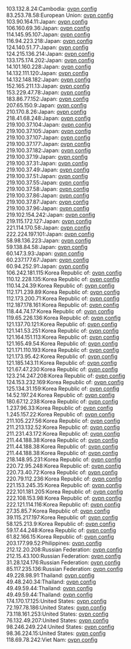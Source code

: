 103.132.8.24:Cambodia: [ovpn config](vpn/103_132_8_24.ovpn)  
83.253.78.58:European Union: [ovpn config](vpn/83_253_78_58.ovpn)  
103.90.164.11:Japan: [ovpn config](vpn/103_90_164_11.ovpn)  
106.160.69.36:Japan: [ovpn config](vpn/106_160_69_36.ovpn)  
114.145.95.107:Japan: [ovpn config](vpn/114_145_95_107.ovpn)  
116.94.223.218:Japan: [ovpn config](vpn/116_94_223_218.ovpn)  
124.140.51.77:Japan: [ovpn config](vpn/124_140_51_77.ovpn)  
124.215.136.214:Japan: [ovpn config](vpn/124_215_136_214.ovpn)  
133.175.174.202:Japan: [ovpn config](vpn/133_175_174_202.ovpn)  
14.101.160.228:Japan: [ovpn config](vpn/14_101_160_228.ovpn)  
14.132.111.120:Japan: [ovpn config](vpn/14_132_111_120.ovpn)  
14.132.148.182:Japan: [ovpn config](vpn/14_132_148_182.ovpn)  
152.165.211.13:Japan: [ovpn config](vpn/152_165_211_13.ovpn)  
153.229.47.78:Japan: [ovpn config](vpn/153_229_47_78.ovpn)  
183.86.77.152:Japan: [ovpn config](vpn/183_86_77_152.ovpn)  
207.65.150.9:Japan: [ovpn config](vpn/207_65_150_9.ovpn)  
210.170.8.26:Japan: [ovpn config](vpn/210_170_8_26.ovpn)  
218.41.68.248:Japan: [ovpn config](vpn/218_41_68_248.ovpn)  
219.100.37.104:Japan: [ovpn config](vpn/219_100_37_104.ovpn)  
219.100.37.105:Japan: [ovpn config](vpn/219_100_37_105.ovpn)  
219.100.37.107:Japan: [ovpn config](vpn/219_100_37_107.ovpn)  
219.100.37.177:Japan: [ovpn config](vpn/219_100_37_177.ovpn)  
219.100.37.182:Japan: [ovpn config](vpn/219_100_37_182.ovpn)  
219.100.37.19:Japan: [ovpn config](vpn/219_100_37_19.ovpn)  
219.100.37.31:Japan: [ovpn config](vpn/219_100_37_31.ovpn)  
219.100.37.49:Japan: [ovpn config](vpn/219_100_37_49.ovpn)  
219.100.37.51:Japan: [ovpn config](vpn/219_100_37_51.ovpn)  
219.100.37.55:Japan: [ovpn config](vpn/219_100_37_55.ovpn)  
219.100.37.58:Japan: [ovpn config](vpn/219_100_37_58.ovpn)  
219.100.37.86:Japan: [ovpn config](vpn/219_100_37_86.ovpn)  
219.100.37.87:Japan: [ovpn config](vpn/219_100_37_87.ovpn)  
219.100.37.96:Japan: [ovpn config](vpn/219_100_37_96.ovpn)  
219.102.154.242:Japan: [ovpn config](vpn/219_102_154_242.ovpn)  
219.115.172.127:Japan: [ovpn config](vpn/219_115_172_127.ovpn)  
221.114.170.58:Japan: [ovpn config](vpn/221_114_170_58.ovpn)  
222.224.197.101:Japan: [ovpn config](vpn/222_224_197_101.ovpn)  
58.98.136.223:Japan: [ovpn config](vpn/58_98_136_223.ovpn)  
59.138.84.58:Japan: [ovpn config](vpn/59_138_84_58.ovpn)  
60.147.3.93:Japan: [ovpn config](vpn/60_147_3_93.ovpn)  
60.237.177.67:Japan: [ovpn config](vpn/60_237_177_67.ovpn)  
60.94.252.91:Japan: [ovpn config](vpn/60_94_252_91.ovpn)  
106.242.181.115:Korea Republic of: [ovpn config](vpn/106_242_181_115.ovpn)  
110.12.228.135:Korea Republic of: [ovpn config](vpn/110_12_228_135.ovpn)  
110.14.24.39:Korea Republic of: [ovpn config](vpn/110_14_24_39.ovpn)  
112.171.239.89:Korea Republic of: [ovpn config](vpn/112_171_239_89.ovpn)  
112.173.200.71:Korea Republic of: [ovpn config](vpn/112_173_200_71.ovpn)  
112.187.178.161:Korea Republic of: [ovpn config](vpn/112_187_178_161.ovpn)  
118.44.74.17:Korea Republic of: [ovpn config](vpn/118_44_74_17.ovpn)  
119.65.226.136:Korea Republic of: [ovpn config](vpn/119_65_226_136.ovpn)  
121.137.70.121:Korea Republic of: [ovpn config](vpn/121_137_70_121.ovpn)  
121.141.53.251:Korea Republic of: [ovpn config](vpn/121_141_53_251.ovpn)  
121.164.151.113:Korea Republic of: [ovpn config](vpn/121_164_151_113.ovpn)  
121.165.49.54:Korea Republic of: [ovpn config](vpn/121_165_49_54.ovpn)  
121.171.110.193:Korea Republic of: [ovpn config](vpn/121_171_110_193.ovpn)  
121.173.95.42:Korea Republic of: [ovpn config](vpn/121_173_95_42.ovpn)  
121.185.143.11:Korea Republic of: [ovpn config](vpn/121_185_143_11.ovpn)  
121.67.47.230:Korea Republic of: [ovpn config](vpn/121_67_47_230.ovpn)  
123.214.247.208:Korea Republic of: [ovpn config](vpn/123_214_247_208.ovpn)  
124.153.232.169:Korea Republic of: [ovpn config](vpn/124_153_232_169.ovpn)  
125.134.31.159:Korea Republic of: [ovpn config](vpn/125_134_31_159.ovpn)  
14.52.197.24:Korea Republic of: [ovpn config](vpn/14_52_197_24.ovpn)  
180.67.12.238:Korea Republic of: [ovpn config](vpn/180_67_12_238.ovpn)  
1.237.96.33:Korea Republic of: [ovpn config](vpn/1_237_96_33.ovpn)  
1.245.157.22:Korea Republic of: [ovpn config](vpn/1_245_157_22.ovpn)  
211.105.227.56:Korea Republic of: [ovpn config](vpn/211_105_227_56.ovpn)  
211.213.132.52:Korea Republic of: [ovpn config](vpn/211_213_132_52.ovpn)  
211.231.43.172:Korea Republic of: [ovpn config](vpn/211_231_43_172.ovpn)  
211.44.188.38:Korea Republic of: [ovpn config](vpn/211_44_188_38.ovpn)  
211.44.188.38:Korea Republic of: [ovpn config](vpn/211_44_188_38.ovpn)  
211.44.188.38:Korea Republic of: [ovpn config](vpn/211_44_188_38.ovpn)  
218.148.95.231:Korea Republic of: [ovpn config](vpn/218_148_95_231.ovpn)  
220.72.95.248:Korea Republic of: [ovpn config](vpn/220_72_95_248.ovpn)  
220.73.40.72:Korea Republic of: [ovpn config](vpn/220_73_40_72.ovpn)  
220.79.112.236:Korea Republic of: [ovpn config](vpn/220_79_112_236.ovpn)  
221.153.245.35:Korea Republic of: [ovpn config](vpn/221_153_245_35.ovpn)  
222.101.181.205:Korea Republic of: [ovpn config](vpn/222_101_181_205.ovpn)  
222.108.153.98:Korea Republic of: [ovpn config](vpn/222_108_153_98.ovpn)  
222.121.114.116:Korea Republic of: [ovpn config](vpn/222_121_114_116.ovpn)  
27.35.85.7:Korea Republic of: [ovpn config](vpn/27_35_85_7.ovpn)  
39.115.217.197:Korea Republic of: [ovpn config](vpn/39_115_217_197.ovpn)  
58.125.213.9:Korea Republic of: [ovpn config](vpn/58_125_213_9.ovpn)  
59.17.44.248:Korea Republic of: [ovpn config](vpn/59_17_44_248.ovpn)  
61.82.166.15:Korea Republic of: [ovpn config](vpn/61_82_166_15.ovpn)  
203.177.99.52:Philippines: [ovpn config](vpn/203_177_99_52.ovpn)  
212.12.20.208:Russian Federation: [ovpn config](vpn/212_12_20_208.ovpn)  
212.15.43.100:Russian Federation: [ovpn config](vpn/212_15_43_100.ovpn)  
31.28.124.176:Russian Federation: [ovpn config](vpn/31_28_124_176.ovpn)  
85.117.235.136:Russian Federation: [ovpn config](vpn/85_117_235_136.ovpn)  
49.228.98.91:Thailand: [ovpn config](vpn/49_228_98_91.ovpn)  
49.48.240.34:Thailand: [ovpn config](vpn/49_48_240_34.ovpn)  
49.49.59.44:Thailand: [ovpn config](vpn/49_49_59_44.ovpn)  
49.49.59.44:Thailand: [ovpn config](vpn/49_49_59_44.ovpn)  
174.170.17.125:United States: [ovpn config](vpn/174_170_17_125.ovpn)  
72.197.78.186:United States: [ovpn config](vpn/72_197_78_186.ovpn)  
73.118.161.253:United States: [ovpn config](vpn/73_118_161_253.ovpn)  
76.132.49.207:United States: [ovpn config](vpn/76_132_49_207.ovpn)  
98.246.249.224:United States: [ovpn config](vpn/98_246_249_224.ovpn)  
98.36.224.15:United States: [ovpn config](vpn/98_36_224_15.ovpn)  
118.69.78.242:Viet Nam: [ovpn config](vpn/118_69_78_242.ovpn)  

